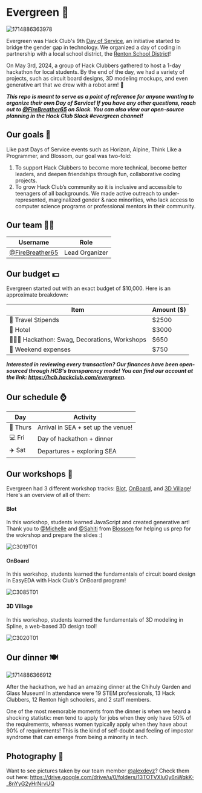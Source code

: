 # Evergreen 🌲

![1714886363978](https://github.com/FireBreather65/evergreen-fork/assets/76709163/b1c93a34-4427-4c9f-b375-c27f6bb1e4fc)

Evergreen was Hack Club's 9th [Day of Service](https://daysofservice.hackclub.com/), an initiative started to bridge the gender gap in technology. We organized a day of coding in partnership with a local school district, the [Renton School District](https://www.rentonschools.us/)!

On May 3rd, 2024, a group of Hack Clubbers gathered to host a 1-day hackathon for local students. By the end of the day, we had a variety of projects, such as circuit board designs, 3D modeling mockups, and even generative art that we drew with a robot arm! 🤖

***This repo is meant to serve as a point of reference for anyone wanting to organize their own Day of Service! If you have any other questions, reach out to [@FireBreather65](https://hackclub.slack.com/team/U05J46STSS2) on Slack. You can also view our open-source planning in the Hack Club Slack #evergreen channel!***

## Our goals 🎯
Like past Days of Service events such as Horizon, Alpine, Think Like a Programmer, and Blossom, our goal was two-fold:

1. To support Hack Clubbers to become more technical, become better leaders, and deepen friendships through fun, collaborative coding projects.
2. To grow Hack Club’s community so it is inclusive and accessible to teenagers of all backgrounds. We made active outreach to under-represented, marginalized gender & race minorities, who lack access to computer science programs or professional mentors in their community.

## Our team 🫶🏾
| Username    | Role |
| -------- | ------- |
| [@FireBreather65](https://github.com/FireBreather65) | Lead Organizer |

## Our budget 💵
Evergreen started out with an exact budget of $10,000. Here is an approximate breakdown:

| Item    | Amount ($) |
| -------- | ------- |
| 🧳 Travel Stipends  | $2500  |
| 🏨 Hotel  | $3000  |
| 🧑🏾‍💻 Hackathon: Swag, Decorations, Workshops | $650 |
| 🎈 Weekend expenses | $750  |

***Interested in reviewing every transaction? Our finances have been open-sourced through HCB's transparency mode! You can find our account at the link: https://hcb.hackclub.com/evergreen.***

## Our schedule ⌚

| Day    | Activity |
| -------- | ------- |
| 🌆 Thurs | Arrival in SEA + set up the venue! |
| 💻 Fri | Day of hackathon + dinner |
| ✈️ Sat | Departures + exploring SEA |

## Our workshops 🧩
Evergreen had 3 different workshop tracks: [Blot](https://blot.hackclub.dev), [OnBoard](https://blot.hackclub.dev), and [3D Village](https://jams.hackclub.com/jam/3d-club-village)! Here's an overview of all of them:

#### Blot
In this workshop, students learned JavaScript and created generative art!
Thank you to [@Michelle](https://hackclub.slack.com/team/U06D7NTBDCY) and [@Sahiti](https://hackclub.slack.com/team/U03RU99SGKA) from [Blossom](https://blossom.hackclub.com) for helping us prep for the wokrshop and prepare the slides :) 


![C3019T01](https://github.com/FireBreather65/evergreen-fork/assets/76709163/8135d3d7-c8ae-48ee-a1e2-8f1114ae51d8)

#### OnBoard
In this workshop, students learned the fundamentals of circuit board design in EasyEDA with Hack Club's OnBoard program!

![C3085T01](https://github.com/FireBreather65/evergreen-fork/assets/76709163/df0d5962-01ec-4c22-af27-f9997d03c43f)


#### 3D Village
In this workshop, students learned the fundamentals of 3D modeling in Spline, a web-based 3D design tool!

![C3020T01](https://github.com/FireBreather65/evergreen-fork/assets/76709163/f3189c22-548d-4985-bf1e-52748ff652d1)

## Our dinner 🍽️
![1714886366912](https://github.com/FireBreather65/evergreen-fork/assets/76709163/f982aa46-54d4-460f-9541-926dd484fb76)

After the hackathon, we had an amazing dinner at the Chihuly Garden and Glass Museum! In attendance were 19 STEM professionals, 13 Hack Clubbers, 12 Renton high schoolers, and 2 staff members.

One of the most memorable moments from the dinner is when we heard a shocking statistic: men tend to apply for jobs when they only have 50% of the requirements, whereas women typically apply when they have about 90% of requirements! This is the kind of self-doubt and feeling of impostor syndrome that can emerge from being a minority in tech.

## Photography 📸
Want to see pictures taken by our team member [@alexdevz](https://github.com/alexdevz)? Check them out here: https://drive.google.com/drive/u/0/folders/13TOTVXlu0y6nWqkK-_8nYyG2yHrNrvUQ
